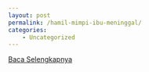 ```yaml
---
layout: post
permalink: /hamil-mimpi-ibu-meninggal/
categories:
    - Uncategorized
---
```


[Baca Selengkapnya](/04)